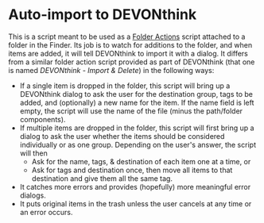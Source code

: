 # Auto-import to DEVONthink

This is a script meant to be used as a [Folder Actions](https://developer.apple.com/library/archive/documentation/AppleScript/Conceptual/AppleScriptLangGuide/reference/ASLR_folder_actions.html) script attached to a folder in the Finder. Its job is to watch for additions to the folder, and when items are added, it will tell DEVONthink to import it with a dialog. It differs from a similar folder action script provided as part of DEVONthink (that one is named _DEVONthink - Import & Delete_) in the following ways:

* If a single item is dropped in the folder, this script will bring up a DEVONthink dialog to ask the user for the destination group, tags to be added, and (optionally) a new name for the item. If the name field is left empty, the script will use the name of the file (minus the path/folder components).
* If multiple items are dropped in the folder, this script will first bring up a dialog to ask the user whether the items should be considered individually or as one group. Depending on the user's answer, the script will then
  * Ask for the name, tags, & destination of each item one at a time, or
  * Ask for tags and destination once, then move all items to that destination and give them all the same tag.
* It catches more errors and provides (hopefully) more meaningful error dialogs.
* It puts original items in the trash unless the user cancels at any time or an error occurs.
